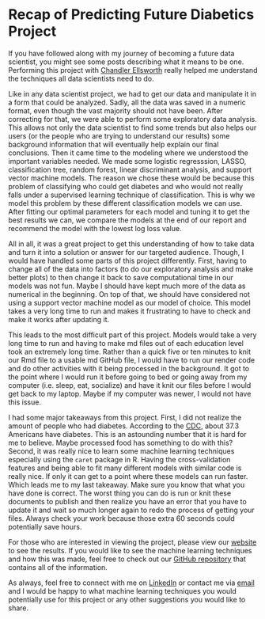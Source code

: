 # Recap of Predicting Future Diabetics Project

If you have followed along with my journey of becoming a future data scientist, you might see some posts describing what it means to be one. Performing this project with [Chandler Ellsworth](https://github.com/chandlerells) really helped me understand the techniques all data scientists need to do. 

Like in any data scientist project, we had to get our data and manipulate it in a form that could be analyzed. Sadly, all the data was saved in a numeric format, even though the vast majority should not have been. After correcting for that, we were able to perform some exploratory data analysis. This allows not only the data scientist to find some trends but also helps our users (or the people who are trying to understand our results) some background information that will eventually help explain our final conclusions. Then it came time to the modeling where we understood the important variables needed. We made some logistic regresssion, LASSO, classification tree, random forest, linear discriminant analysis, and support vector machine models. The reason we chose these would be because this problem of classifying who could get diabetes and who would not really falls under a supervised learning technique of classification. This is why we model this problem by these different classification models we can use. After fitting our optimal parameters for each model and tuning it to get the best results we can, we compare the models at the end of our report and recommend the model with the lowest log loss value. 

All in all, it was a great project to get this understanding of how to take data and turn it into a solution or answer for our targeted audience. Though, I would have handled some parts of this project differently. First, having to change all of the data into factors (to do our exploratory analysis and make better plots) to then change it back to save computational time in our models was not fun. Maybe I should have kept much more of the data as numerical in the beginning. On top of that, we should have considered not using a support vector machine model as our model of choice. This model takes a very long time to run and makes it frustrating to have to check and make it works after updating it.

This leads to the most difficult part of this project. Models would take a very long time to run and having to make md files out of each education level took an extremely long time. Rather than a quick five or ten minutes to knit our Rmd file to a usable md GitHub file, I would have to run our render code and do other activities with it being processed in the background. It got to the point where I would run it before going to bed or going away from my computer (i.e. sleep, eat, socialize) and have it knit our files before I would get back to my laptop. Maybe if my computer was newer, I would not have this issue.

I had some major takeaways from this project. First, I did not realize the amount of people who had diabetes. According to the [CDC](https://www.cdc.gov/diabetes/library/spotlights/diabetes-facts-stats.html#:~:text=Key%20findings%20include%3A,t%20know%20they%20have%20it.), about 37.3 Americans have diabetes. This is an astounding number that it is hard for me to believe. Maybe processed food has something to do with this? Second, it was really nice to learn some machine learning techniques especially using the `caret` package in R. Having the cross-validation features and being able to fit many different models with similar code is really nice. If only it can get to a point where these models can run faster. Which leads me to my last takeaway. Make sure you know that what you have done is correct. The worst thing you can do is run or knit these documents to publish and then realize you have an error that you have to update it and wait so much longer again to redo the process of getting your files. Always check your work because those extra 60 seconds could potentially save hours. 

For those who are interested in viewing the project, please view our [website](https://ericwarren9.github.io/ST-558-Project-3/) to see the results. If you would like to see the machine learning techniques and how this was made, feel free to check out our [GitHub repository](https://github.com/ericwarren9/ST-558-Project-3/tree/main) that contains all of the information.

As always, feel free to connect with me on [LinkedIn](https://www.linkedin.com/in/eric-warren-960037203/) or contact me via [email](mailto:ericwarren09@yahoo.com) and I would be happy to what machine learning techniques you would potentially use for this project or any other suggestions you would like to share.
